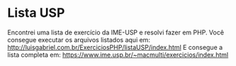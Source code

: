# Lista USP
Encontrei uma lista de exercício da IME-USP e resolvi fazer em PHP.
Você consegue executar os arquivos listados aqui em: http://luisgabriel.com.br/ExerciciosPHP/listaUSP/index.html
E consegue a lista completa em: https://www.ime.usp.br/~macmulti/exercicios/index.html
